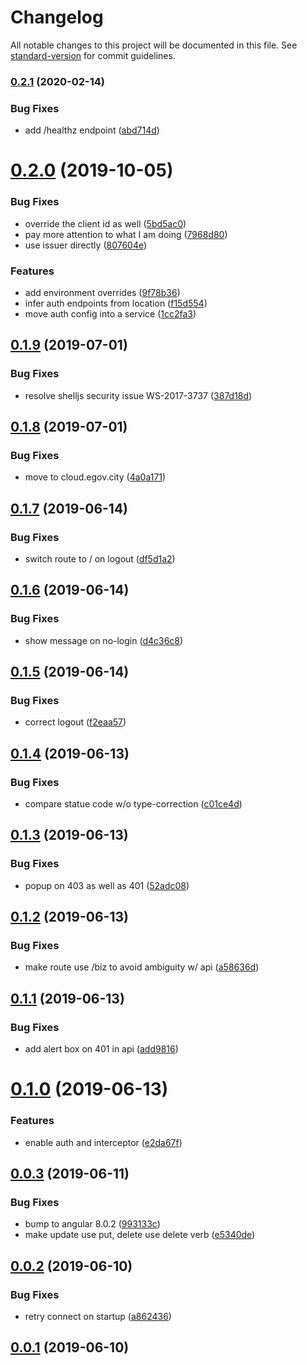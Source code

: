 # Changelog

All notable changes to this project will be documented in this file. See [standard-version](https://github.com/conventional-changelog/standard-version) for commit guidelines.

### [0.2.1](https://git.agilicus.com/don/sample-angular-app/compare/v0.2.0...v0.2.1) (2020-02-14)


### Bug Fixes

* add /healthz endpoint ([abd714d](https://git.agilicus.com/don/sample-angular-app/commit/abd714df7cec476ede33c0740c0387eb8e2e8ed2))

# [0.2.0](https://git.agilicus.com/don/sample-angular-app/compare/v0.1.9...v0.2.0) (2019-10-05)


### Bug Fixes

* override the client id as well ([5bd5ac0](https://git.agilicus.com/don/sample-angular-app/commits/5bd5ac0))
* pay more attention to what I am doing ([7968d80](https://git.agilicus.com/don/sample-angular-app/commits/7968d80))
* use issuer directly ([807604e](https://git.agilicus.com/don/sample-angular-app/commits/807604e))


### Features

* add environment overrides ([9f78b36](https://git.agilicus.com/don/sample-angular-app/commits/9f78b36))
* infer auth  endpoints from location ([f15d554](https://git.agilicus.com/don/sample-angular-app/commits/f15d554))
* move auth config into a service ([1cc2fa3](https://git.agilicus.com/don/sample-angular-app/commits/1cc2fa3))



## [0.1.9](https://git.agilicus.com/don/sample-angular-app/compare/v0.1.8...v0.1.9) (2019-07-01)


### Bug Fixes

* resolve shelljs security issue WS-2017-3737 ([387d18d](https://git.agilicus.com/don/sample-angular-app/commits/387d18d))



## [0.1.8](https://git.agilicus.com/don/sample-angular-app/compare/v0.1.7...v0.1.8) (2019-07-01)


### Bug Fixes

* move to cloud.egov.city ([4a0a171](https://git.agilicus.com/don/sample-angular-app/commits/4a0a171))



## [0.1.7](https://git.agilicus.com/don/sample-angular-app/compare/v0.1.6...v0.1.7) (2019-06-14)


### Bug Fixes

* switch route to / on logout ([df5d1a2](https://git.agilicus.com/don/sample-angular-app/commits/df5d1a2))



## [0.1.6](https://git.agilicus.com/don/sample-angular-app/compare/v0.1.5...v0.1.6) (2019-06-14)


### Bug Fixes

* show message on no-login ([d4c36c8](https://git.agilicus.com/don/sample-angular-app/commits/d4c36c8))



## [0.1.5](https://git.agilicus.com/don/sample-angular-app/compare/v0.1.4...v0.1.5) (2019-06-14)


### Bug Fixes

* correct logout ([f2eaa57](https://git.agilicus.com/don/sample-angular-app/commits/f2eaa57))



## [0.1.4](https://git.agilicus.com/don/sample-angular-app/compare/v0.1.3...v0.1.4) (2019-06-13)


### Bug Fixes

* compare statue code w/o type-correction ([c01ce4d](https://git.agilicus.com/don/sample-angular-app/commits/c01ce4d))



## [0.1.3](https://git.agilicus.com/don/sample-angular-app/compare/v0.1.2...v0.1.3) (2019-06-13)


### Bug Fixes

* popup on 403 as well as 401 ([52adc08](https://git.agilicus.com/don/sample-angular-app/commits/52adc08))



## [0.1.2](https://git.agilicus.com/don/sample-angular-app/compare/v0.1.1...v0.1.2) (2019-06-13)


### Bug Fixes

* make route use /biz to avoid ambiguity w/ api ([a58636d](https://git.agilicus.com/don/sample-angular-app/commits/a58636d))



## [0.1.1](https://git.agilicus.com/don/sample-angular-app/compare/v0.1.0...v0.1.1) (2019-06-13)


### Bug Fixes

* add alert box on 401 in api ([add9816](https://git.agilicus.com/don/sample-angular-app/commits/add9816))



# [0.1.0](https://git.agilicus.com/don/sample-angular-app/compare/v0.0.3...v0.1.0) (2019-06-13)


### Features

* enable auth and interceptor ([e2da67f](https://git.agilicus.com/don/sample-angular-app/commits/e2da67f))



## [0.0.3](https://git.agilicus.com/don/sample-angular-app/compare/v0.0.2...v0.0.3) (2019-06-11)


### Bug Fixes

* bump to angular 8.0.2 ([993133c](https://git.agilicus.com/don/sample-angular-app/commits/993133c))
* make update use put, delete use delete verb ([e5340de](https://git.agilicus.com/don/sample-angular-app/commits/e5340de))



## [0.0.2](https://git.agilicus.com/don/sample-angular-app/compare/v0.0.1...v0.0.2) (2019-06-10)


### Bug Fixes

* retry connect on startup ([a862436](https://git.agilicus.com/don/sample-angular-app/commits/a862436))



## [0.0.1](https://git.agilicus.com/don/sample-angular-app/compare/v0.0.0...v0.0.1) (2019-06-10)
